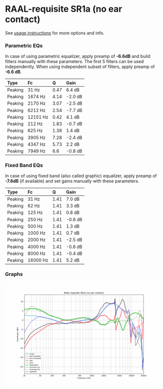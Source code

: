 # RAAL-requisite SR1a (no ear contact)
See [usage instructions](https://github.com/jaakkopasanen/AutoEq#usage) for more options and info.

### Parametric EQs
In case of using parametric equalizer, apply preamp of **-6.6dB** and build filters manually
with these parameters. The first 5 filters can be used independently.
When using independent subset of filters, apply preamp of **-6.6 dB**.

| Type    | Fc       |    Q | Gain    |
|:--------|:---------|:-----|:--------|
| Peaking | 31 Hz    | 0.47 | 6.4 dB  |
| Peaking | 1674 Hz  | 4.14 | -2.0 dB |
| Peaking | 2170 Hz  | 3.07 | -2.5 dB |
| Peaking | 6212 Hz  | 2.54 | -7.7 dB |
| Peaking | 12151 Hz | 0.42 | 4.1 dB  |
| Peaking | 212 Hz   | 1.83 | -0.7 dB |
| Peaking | 625 Hz   | 1.38 | 1.4 dB  |
| Peaking | 3905 Hz  | 7.28 | -2.4 dB |
| Peaking | 4347 Hz  | 5.73 | 2.2 dB  |
| Peaking | 7949 Hz  | 6.6  | -0.8 dB |

### Fixed Band EQs
In case of using fixed band (also called graphic) equalizer, apply preamp of **-7.8dB**
(if available) and set gains manually with these parameters.

| Type    | Fc       |    Q | Gain    |
|:--------|:---------|:-----|:--------|
| Peaking | 31 Hz    | 1.41 | 7.0 dB  |
| Peaking | 62 Hz    | 1.41 | 3.3 dB  |
| Peaking | 125 Hz   | 1.41 | 0.8 dB  |
| Peaking | 250 Hz   | 1.41 | -0.6 dB |
| Peaking | 500 Hz   | 1.41 | 1.3 dB  |
| Peaking | 1000 Hz  | 1.41 | 0.7 dB  |
| Peaking | 2000 Hz  | 1.41 | -2.5 dB |
| Peaking | 4000 Hz  | 1.41 | -0.6 dB |
| Peaking | 8000 Hz  | 1.41 | -0.4 dB |
| Peaking | 16000 Hz | 1.41 | 5.2 dB  |

### Graphs
![](./RAAL-requisite%20SR1a%20(no%20ear%20contact).png)